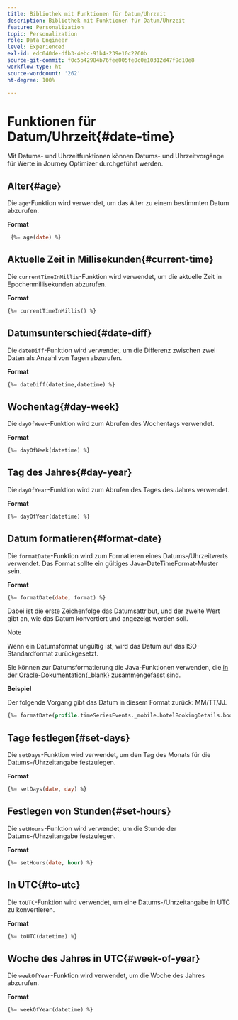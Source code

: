 ```yaml
---
title: Bibliothek mit Funktionen für Datum/Uhrzeit
description: Bibliothek mit Funktionen für Datum/Uhrzeit
feature: Personalization
topic: Personalization
role: Data Engineer
level: Experienced
exl-id: edc040de-dfb3-4ebc-91b4-239e10c2260b
source-git-commit: f0c5b42984b76fee005fe0c0e10312d47f9d10e8
workflow-type: ht
source-wordcount: '262'
ht-degree: 100%

---
```


# Funktionen für Datum/Uhrzeit{#date-time}

Mit Datums- und Uhrzeitfunktionen können Datums- und Uhrzeitvorgänge für Werte in Journey Optimizer durchgeführt werden.

## Alter{#age}

Die `age`-Funktion wird verwendet, um das Alter zu einem bestimmten Datum abzurufen.

**Format**

```sql
 {%= age(date) %}
```

<!--
**Example**

The following operation gets the value of the identity map for the key `example@example.com`.

```sql
 {%= age(date) %}
```
-->

## Aktuelle Zeit in Millisekunden{#current-time}

Die `currentTimeInMillis`-Funktion wird verwendet, um die aktuelle Zeit in Epochenmillisekunden abzurufen.

**Format**

```sql
{%= currentTimeInMillis() %}
```

<!--
**Example**

The following operation gets all the keys for the map `identityMap`.

```sql
{%= keys(identityMap) %}
```
-->

## Datumsunterschied{#date-diff}

Die `dateDiff`-Funktion wird verwendet, um die Differenz zwischen zwei Daten als Anzahl von Tagen abzurufen.

**Format**

```sql
{%= dateDiff(datetime,datetime) %}
```

<!--
**Example**

The following operation gets all the values for the map `identityMap`.

```sql
{%= values(identityMap) %}
```
-->


## Wochentag{#day-week}

Die `dayOfWeek`-Funktion wird zum Abrufen des Wochentags verwendet.

**Format**

```sql
{%= dayOfWeek(datetime) %}
```

<!--
**Example**

The following operation gets all the values for the map `identityMap`.

```sql
{%= values(identityMap) %}
```
-->

## Tag des Jahres{#day-year}

Die `dayOfYear`-Funktion wird zum Abrufen des Tages des Jahres verwendet.

**Format**

```sql
{%= dayOfYear(datetime) %}
```

<!--
**Example**

The following operation gets all the values for the map `identityMap`.

```sql
{%= values(identityMap) %}
```
-->

## Datum formatieren{#format-date}

Die `formatDate`-Funktion wird zum Formatieren eines Datums-/Uhrzeitwerts verwendet. Das Format sollte ein gültiges Java-DateTimeFormat-Muster sein.

**Format**

```sql
{%= formatDate(date, format) %}
```

Dabei ist die erste Zeichenfolge das Datumsattribut, und der zweite Wert gibt an, wie das Datum konvertiert und angezeigt werden soll.

>[!NOTE]
>
> Wenn ein Datumsformat ungültig ist, wird das Datum auf das ISO-Standardformat zurückgesetzt.
>
> Sie können zur Datumsformatierung die Java-Funktionen verwenden, die [in der Oracle-Dokumentation](https://docs.oracle.com/javase/8/docs/api/java/time/format/DateTimeFormatter.html){_blank} zusammengefasst sind.

**Beispiel**

Der folgende Vorgang gibt das Datum in diesem Format zurück: MM/TT/JJ.

```sql
{%= formatDate(profile.timeSeriesEvents._mobile.hotelBookingDetails.bookingDate, "MM/DD/YY") %}
```

## Tage festlegen{#set-days}

Die `setDays`-Funktion wird verwendet, um den Tag des Monats für die Datums-/Uhrzeitangabe festzulegen.

**Format**

```sql
{%= setDays(date, day) %}
```

<!--
**Example**

The following operation gets all the values for the map `identityMap`.

```sql
{%= values(identityMap) %}
```
-->

## Festlegen von Stunden{#set-hours}

Die `setHours`-Funktion wird verwendet, um die Stunde der Datums-/Uhrzeitangabe festzulegen.

**Format**

```sql
{%= setHours(date, hour) %}
```

<!--
**Example**

The following operation gets all the values for the map `identityMap`.

```sql
{%= values(identityMap) %}
```
-->


## In UTC{#to-utc}

Die `toUTC`-Funktion wird verwendet, um eine Datums-/Uhrzeitangabe in UTC zu konvertieren.


**Format**

```sql
{%= toUTC(datetime) %}
```

<!--
**Example**

The following operation gets all the values for the map `identityMap`.

```sql
{%= values(identityMap) %}
```
-->


## Woche des Jahres in UTC{#week-of-year}

Die `weekOfYear`-Funktion wird verwendet, um die Woche des Jahres abzurufen.

**Format**

```sql
{%= weekOfYear(datetime) %}
```

<!--
**Example**

The following operation gets all the values for the map `identityMap`.

```sql
{%= values(identityMap) %}
```
-->
